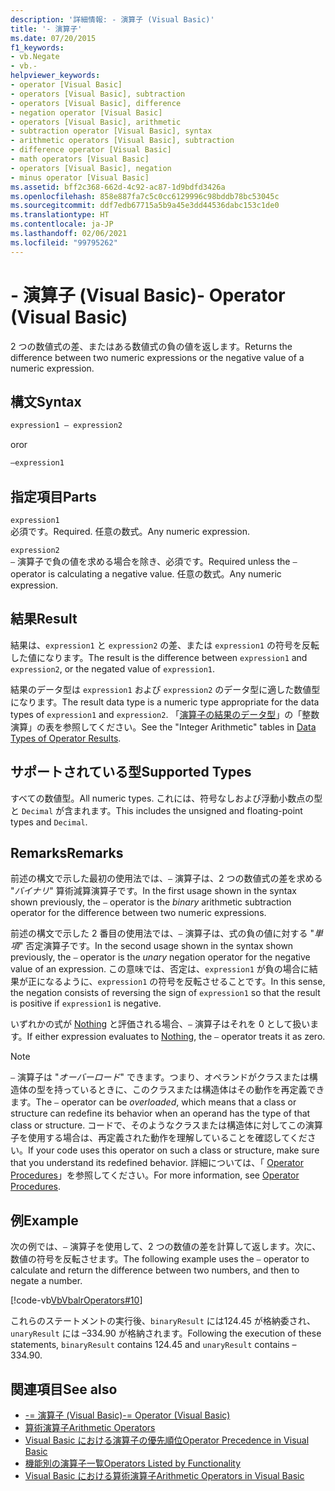 ```yaml
---
description: '詳細情報: - 演算子 (Visual Basic)'
title: '- 演算子'
ms.date: 07/20/2015
f1_keywords:
- vb.Negate
- vb.-
helpviewer_keywords:
- operator [Visual Basic]
- operators [Visual Basic], subtraction
- operators [Visual Basic], difference
- negation operator [Visual Basic]
- operators [Visual Basic], arithmetic
- subtraction operator [Visual Basic], syntax
- arithmetic operators [Visual Basic], subtraction
- difference operator [Visual Basic]
- math operators [Visual Basic]
- operators [Visual Basic], negation
- minus operator [Visual Basic]
ms.assetid: bff2c368-662d-4c92-ac87-1d9bdfd3426a
ms.openlocfilehash: 858e887fa7c5c0cc6129996c98bddb78bc53045c
ms.sourcegitcommit: ddf7edb67715a5b9a45e3dd44536dabc153c1de0
ms.translationtype: HT
ms.contentlocale: ja-JP
ms.lasthandoff: 02/06/2021
ms.locfileid: "99795262"
---
```

# <a name="--operator-visual-basic"></a><span data-ttu-id="c8b94-103">- 演算子 (Visual Basic)</span><span class="sxs-lookup"><span data-stu-id="c8b94-103">- Operator (Visual Basic)</span></span>

<span data-ttu-id="c8b94-104">2 つの数値式の差、またはある数値式の負の値を返します。</span><span class="sxs-lookup"><span data-stu-id="c8b94-104">Returns the difference between two numeric expressions or the negative value of a numeric expression.</span></span>  
  
## <a name="syntax"></a><span data-ttu-id="c8b94-105">構文</span><span class="sxs-lookup"><span data-stu-id="c8b94-105">Syntax</span></span>  
  
```vb  
expression1 – expression2
```
  
<span data-ttu-id="c8b94-106">or</span><span class="sxs-lookup"><span data-stu-id="c8b94-106">or</span></span>

```vb  
–expression1  
```  
  
## <a name="parts"></a><span data-ttu-id="c8b94-107">指定項目</span><span class="sxs-lookup"><span data-stu-id="c8b94-107">Parts</span></span>  

 `expression1`  
 <span data-ttu-id="c8b94-108">必須です。</span><span class="sxs-lookup"><span data-stu-id="c8b94-108">Required.</span></span> <span data-ttu-id="c8b94-109">任意の数式。</span><span class="sxs-lookup"><span data-stu-id="c8b94-109">Any numeric expression.</span></span>  
  
 `expression2`  
 <span data-ttu-id="c8b94-110">`–` 演算子で負の値を求める場合を除き、必須です。</span><span class="sxs-lookup"><span data-stu-id="c8b94-110">Required unless the `–` operator is calculating a negative value.</span></span> <span data-ttu-id="c8b94-111">任意の数式。</span><span class="sxs-lookup"><span data-stu-id="c8b94-111">Any numeric expression.</span></span>  
  
## <a name="result"></a><span data-ttu-id="c8b94-112">結果</span><span class="sxs-lookup"><span data-stu-id="c8b94-112">Result</span></span>  

 <span data-ttu-id="c8b94-113">結果は、`expression1` と `expression2` の差、または `expression1` の符号を反転した値になります。</span><span class="sxs-lookup"><span data-stu-id="c8b94-113">The result is the difference between `expression1` and `expression2`, or the negated value of `expression1`.</span></span>  
  
 <span data-ttu-id="c8b94-114">結果のデータ型は `expression1` および `expression2` のデータ型に適した数値型になります。</span><span class="sxs-lookup"><span data-stu-id="c8b94-114">The result data type is a numeric type appropriate for the data types of `expression1` and `expression2`.</span></span> <span data-ttu-id="c8b94-115">「[演算子の結果のデータ型](data-types-of-operator-results.md)」の「整数演算」の表を参照してください。</span><span class="sxs-lookup"><span data-stu-id="c8b94-115">See the "Integer Arithmetic" tables in [Data Types of Operator Results](data-types-of-operator-results.md).</span></span>  
  
## <a name="supported-types"></a><span data-ttu-id="c8b94-116">サポートされている型</span><span class="sxs-lookup"><span data-stu-id="c8b94-116">Supported Types</span></span>  

 <span data-ttu-id="c8b94-117">すべての数値型。</span><span class="sxs-lookup"><span data-stu-id="c8b94-117">All numeric types.</span></span> <span data-ttu-id="c8b94-118">これには、符号なしおよび浮動小数点の型と `Decimal` が含まれます。</span><span class="sxs-lookup"><span data-stu-id="c8b94-118">This includes the unsigned and floating-point types and `Decimal`.</span></span>  
  
## <a name="remarks"></a><span data-ttu-id="c8b94-119">Remarks</span><span class="sxs-lookup"><span data-stu-id="c8b94-119">Remarks</span></span>  

 <span data-ttu-id="c8b94-120">前述の構文で示した最初の使用法では、`–` 演算子は、2 つの数値式の差を求める "*バイナリ*" 算術減算演算子です。</span><span class="sxs-lookup"><span data-stu-id="c8b94-120">In the first usage shown in the syntax shown previously, the `–` operator is the *binary* arithmetic subtraction operator for the difference between two numeric expressions.</span></span>  
  
 <span data-ttu-id="c8b94-121">前述の構文で示した 2 番目の使用法では、`–` 演算子は、式の負の値に対する "*単項*" 否定演算子です。</span><span class="sxs-lookup"><span data-stu-id="c8b94-121">In the second usage shown in the syntax shown previously, the `–` operator is the *unary* negation operator for the negative value of an expression.</span></span> <span data-ttu-id="c8b94-122">この意味では、否定は、`expression1` が負の場合に結果が正になるように、`expression1` の符号を反転させることです。</span><span class="sxs-lookup"><span data-stu-id="c8b94-122">In this sense, the negation consists of reversing the sign of `expression1` so that the result is positive if `expression1` is negative.</span></span>  
  
 <span data-ttu-id="c8b94-123">いずれかの式が [Nothing](../nothing.md) と評価される場合、`–` 演算子はそれを 0 として扱います。</span><span class="sxs-lookup"><span data-stu-id="c8b94-123">If either expression evaluates to [Nothing](../nothing.md), the `–` operator treats it as zero.</span></span>  
  
> [!NOTE]
> <span data-ttu-id="c8b94-124">`–` 演算子は "*オーバーロード*" できます。つまり、オペランドがクラスまたは構造体の型を持っているときに、このクラスまたは構造体はその動作を再定義できます。</span><span class="sxs-lookup"><span data-stu-id="c8b94-124">The `–` operator can be *overloaded*, which means that a class or structure can redefine its behavior when an operand has the type of that class or structure.</span></span> <span data-ttu-id="c8b94-125">コードで、そのようなクラスまたは構造体に対してこの演算子を使用する場合は、再定義された動作を理解していることを確認してください。</span><span class="sxs-lookup"><span data-stu-id="c8b94-125">If your code uses this operator on such a class or structure, make sure that you understand its redefined behavior.</span></span> <span data-ttu-id="c8b94-126">詳細については、「 [Operator Procedures](../../programming-guide/language-features/procedures/operator-procedures.md)」を参照してください。</span><span class="sxs-lookup"><span data-stu-id="c8b94-126">For more information, see [Operator Procedures](../../programming-guide/language-features/procedures/operator-procedures.md).</span></span>  
  
## <a name="example"></a><span data-ttu-id="c8b94-127">例</span><span class="sxs-lookup"><span data-stu-id="c8b94-127">Example</span></span>  

 <span data-ttu-id="c8b94-128">次の例では、`–` 演算子を使用して、2 つの数値の差を計算して返します。次に、数値の符号を反転させます。</span><span class="sxs-lookup"><span data-stu-id="c8b94-128">The following example uses the `–` operator to calculate and return the difference between two numbers, and then to negate a number.</span></span>  
  
 [!code-vb[VbVbalrOperators#10](~/samples/snippets/visualbasic/VS_Snippets_VBCSharp/VbVbalrOperators/VB/Class1.vb#10)]  
  
 <span data-ttu-id="c8b94-129">これらのステートメントの実行後、`binaryResult` には124.45 が格納委され、`unaryResult` には –334.90 が格納されます。</span><span class="sxs-lookup"><span data-stu-id="c8b94-129">Following the execution of these statements, `binaryResult` contains 124.45 and `unaryResult` contains –334.90.</span></span>  
  
## <a name="see-also"></a><span data-ttu-id="c8b94-130">関連項目</span><span class="sxs-lookup"><span data-stu-id="c8b94-130">See also</span></span>

- [<span data-ttu-id="c8b94-131">-= 演算子 (Visual Basic)</span><span class="sxs-lookup"><span data-stu-id="c8b94-131">-= Operator (Visual Basic)</span></span>](subtraction-assignment-operator.md)
- [<span data-ttu-id="c8b94-132">算術演算子</span><span class="sxs-lookup"><span data-stu-id="c8b94-132">Arithmetic Operators</span></span>](arithmetic-operators.md)
- [<span data-ttu-id="c8b94-133">Visual Basic における演算子の優先順位</span><span class="sxs-lookup"><span data-stu-id="c8b94-133">Operator Precedence in Visual Basic</span></span>](operator-precedence.md)
- [<span data-ttu-id="c8b94-134">機能別の演算子一覧</span><span class="sxs-lookup"><span data-stu-id="c8b94-134">Operators Listed by Functionality</span></span>](operators-listed-by-functionality.md)
- [<span data-ttu-id="c8b94-135">Visual Basic における算術演算子</span><span class="sxs-lookup"><span data-stu-id="c8b94-135">Arithmetic Operators in Visual Basic</span></span>](../../programming-guide/language-features/operators-and-expressions/arithmetic-operators.md)
